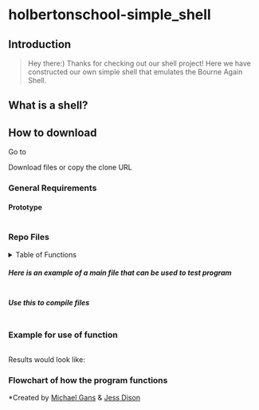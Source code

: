 # holbertonschool-simple_shell

## Introduction
> Hey there:) Thanks for checking out our shell project! Here we have constructed our own simple shell that emulates the Bourne Again Shell.

## What is a shell?

## How to download
Go to 

Download files or copy the clone URL

### General Requirements

#### Prototype
```
```
### Repo Files
<details><summary>Table of Functions</summary>
  
|Function|Prototype|
|----------|-----------|
|printf|`(This is the prototype)`|
</details>

##### Here is an example of a main file that can be used to test program
```
```
##### Use this to compile files
```
```

### Example for use of function
```
```
Results would look like:
>

### Flowchart of how the program functions

*Created by [Michael Gans](https://github.com/michaellgans) & [Jess Dison](https://github.com/jessasesh)

